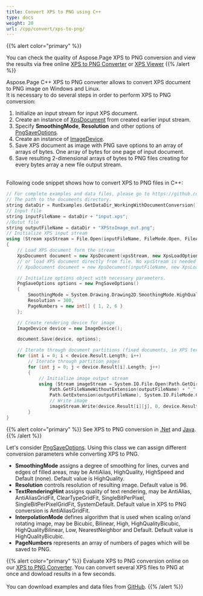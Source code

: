 ```yaml
---
title: Convert XPS to PNG using C++
type: docs
weight: 20
url: /cpp/convert/xps-to-png/
---
```


{{% alert color="primary" %}} 

You can check the quality of Aspose.Page XPS to PNG conversion and view the results via free online <a nofollow href="https://products.aspose.app/page/conversion/xps-to-png">XPS to PNG Converter</a>
or <a nofollow href="https://products.aspose.app/page/viewer/xps">XPS Viewer</a> {{% /alert %}}

Aspose.Page C++ XPS to PNG converter allows to convert XPS document to PNG image on Windows and Linux.
<br>It is necessary to do several steps in order to perform XPS to PNG conversion:
1. Initialize an input stream for input XPS document.
2. Create an instance of [XpsDocument](https://apireference.aspose.com/page/cpp/class/aspose.page.x_p_s.xps_document) from created earlier input stream.
4. Specify **SmoothingMode**, **Resolution** and other options of [PngSaveOptions](https://apireference.aspose.com/page/cpp/class/aspose.page.x_p_s.presentation.image.png_save_options).
5. Create an instance of [ImageDevice](https://apireference.aspose.com/page/cpp/class/aspose.page.x_p_s.presentation.image.image_device).
6. Save XPS document as image with PNG save options to an array of arrays of bytes. One array of bytes for one page of input document.
7. Save resulting 2-dimensional arrays of bytes to PNG files creating for every bytes array a new file output stream.

<br>Following code snippet shows how to convert XPS to PNG files in C++:
<br>
```C++
// For complete examples and data files, please go to https://github.com/aspose-page/Aspose.Page-for-C
// The path to the documents directory.
string dataDir = RunExamples.GetDataDir_WorkingWithDocumentConversion();
// Input file
string inputFileName = dataDir + "input.xps";
//Outut file 
string outputFileName = dataDir + "XPStoImage_out.png";
// Initialize XPS input stream
using (Stream xpsStream = File.Open(inputFileName, FileMode.Open, FileAccess.Read))
{
    // Load XPS document form the stream
    XpsDocument document = new XpsDocument(xpsStream, new XpsLoadOptions());
    // or load XPS document directly from file. No xpsStream is needed then.
    // XpsDocument document = new XpsDocument(inputFileName, new XpsLoadOptions());

    // Initialize options object with necessary parameters.
    PngSaveOptions options = new PngSaveOptions()
    {
        SmoothingMode = System.Drawing.Drawing2D.SmoothingMode.HighQuality,
        Resolution = 300,
        PageNumbers = new int[] { 1, 2, 6 }
    };

    // Create rendering device for image
    ImageDevice device = new ImageDevice();

    document.Save(device, options);

    // Iterate through document partitions (fixed documents, in XPS terms)
    for (int i = 0; i < device.Result.Length; i++)
        // Iterate through partition pages
        for (int j = 0; j < device.Result[i].Length; j++)
        {
            // Initialize image output stream
            using (Stream imageStream = System.IO.File.Open(Path.GetDirectoryName(outputFileName) +
                Path.GetFileNameWithoutExtension(outputFileName) + "_" + (i + 1) + "_" + (j + 1) +
                Path.GetExtension(outputFileName), System.IO.FileMode.Create, System.IO.FileAccess.Write))
                // Write image
                imageStream.Write(device.Result[i][j], 0, device.Result[i][j].Length);
        }
}
```
{{% alert color="primary" %}}
See XPS to PNG conversion in [.Net](/page/net/convert/xps-to-png/) and [Java](/page/java/convert/xps-to-png/).
{{% /alert %}}

Let's consider [PngSaveOptions](https://apireference.aspose.com/page/cpp/class/aspose.page.x_p_s.presentation.image.png_save_options). Using this class we can assign different conversion parameters while converting XPS to PNG.
<br>
- **SmoothingMode** assigns a degree of smoothing for lines, curves and edges of filled areas, may be AntiAlias, HighQuality, HighSpeed and Default (none). Default value is HighQuality.
- **Resolution** controls resolution of resulting image. Default value is 96.
- **TextRenderingHint** assigns quality of text rendering, may be AntiAlias, AntiAliasGridFit, ClearTypeGridFit, SingleBitPerPixel, SingleBitPerPixelGridFit, SystemDefault. Default value in XPS to PNG conversion is AntiAliasGridFit.
- **InterpolationMode** defines algorithm that is used when scaling or/and rotating image, may be Bicubic, Bilinear, High, HighQualityBicubic, HighQualityBilinear, Low, NearestNeighbor and Default. Default value is HighQualityBicubic.
- **PageNumbers** represents an array of numbers of pages which will be saved to PNG.

{{% alert color="primary" %}} 
Evaluate XPS to PNG conversion online on our <a nofollow href="https://products.aspose.app/page/conversion/xps-to-png">XPS to PNG Converter</a>. You can convert several XPS files to PNG at once and dowload results in a few seconds.
<br>
<br>
You can download examples and data files from [GitHub](https://github.com/aspose-page/Aspose.Page-for-C). {{% /alert %}} 
